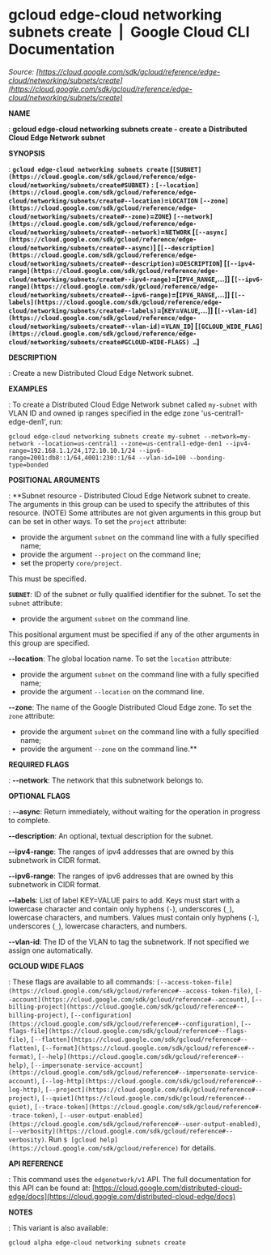 # gcloud edge-cloud networking subnets create  |  Google Cloud CLI Documentation

*Source: [https://cloud.google.com/sdk/gcloud/reference/edge-cloud/networking/subnets/create](https://cloud.google.com/sdk/gcloud/reference/edge-cloud/networking/subnets/create)*

**NAME**

: **gcloud edge-cloud networking subnets create - create a Distributed Cloud Edge Network subnet**

**SYNOPSIS**

: **`gcloud edge-cloud networking subnets create` (`[SUBNET](https://cloud.google.com/sdk/gcloud/reference/edge-cloud/networking/subnets/create#SUBNET)` : `[--location](https://cloud.google.com/sdk/gcloud/reference/edge-cloud/networking/subnets/create#--location)`=`LOCATION` `[--zone](https://cloud.google.com/sdk/gcloud/reference/edge-cloud/networking/subnets/create#--zone)`=`ZONE`) `[--network](https://cloud.google.com/sdk/gcloud/reference/edge-cloud/networking/subnets/create#--network)`=`NETWORK` [`[--async](https://cloud.google.com/sdk/gcloud/reference/edge-cloud/networking/subnets/create#--async)`] [`[--description](https://cloud.google.com/sdk/gcloud/reference/edge-cloud/networking/subnets/create#--description)`=`DESCRIPTION`] [`[--ipv4-range](https://cloud.google.com/sdk/gcloud/reference/edge-cloud/networking/subnets/create#--ipv4-range)`=[`IPV4_RANGE`,…]] [`[--ipv6-range](https://cloud.google.com/sdk/gcloud/reference/edge-cloud/networking/subnets/create#--ipv6-range)`=[`IPV6_RANGE`,…]] [`[--labels](https://cloud.google.com/sdk/gcloud/reference/edge-cloud/networking/subnets/create#--labels)`=[`KEY`=`VALUE`,…]] [`[--vlan-id](https://cloud.google.com/sdk/gcloud/reference/edge-cloud/networking/subnets/create#--vlan-id)`=`VLAN_ID`] [`[GCLOUD_WIDE_FLAG](https://cloud.google.com/sdk/gcloud/reference/edge-cloud/networking/subnets/create#GCLOUD-WIDE-FLAGS) …`]**

**DESCRIPTION**

: Create a new Distributed Cloud Edge Network subnet.

**EXAMPLES**

: To create a Distributed Cloud Edge Network subnet called `my-subnet`
with VLAN ID and owned ip ranges specified in the edge zone
'us-central1-edge-den1', run:

```
gcloud edge-cloud networking subnets create my-subnet --network=my-network --location=us-central1 --zone=us-central1-edge-den1 --ipv4-range=192.168.1.1/24,172.10.10.1/24 --ipv6-range=2001:db8::1/64,4001:230::1/64 --vlan-id=100 --bonding-type=bonded
```

**POSITIONAL ARGUMENTS**

: **Subnet resource - Distributed Cloud Edge Network subnet to create. The arguments
in this group can be used to specify the attributes of this resource. (NOTE)
Some attributes are not given arguments in this group but can be set in other
ways.
To set the `project` attribute:

- provide the argument `subnet` on the command line with a fully
specified name;
- provide the argument `--project` on the command line;
- set the property `core/project`.

This must be specified.

**`SUBNET`**:
ID of the subnet or fully qualified identifier for the subnet.
To set the `subnet` attribute:

- provide the argument `subnet` on the command line.

This positional argument must be specified if any of the other arguments in this
group are specified.

**--location**:
The global location name.
To set the `location` attribute:

- provide the argument `subnet` on the command line with a fully
specified name;
- provide the argument `--location` on the command line.

**--zone**:
The name of the Google Distributed Cloud Edge zone.
To set the `zone` attribute:

- provide the argument `subnet` on the command line with a fully
specified name;
- provide the argument `--zone` on the command line.**

**REQUIRED FLAGS**

: **--network**:
The network that this subnetwork belongs to.

**OPTIONAL FLAGS**

: **--async**:
Return immediately, without waiting for the operation in progress to complete.

**--description**:
An optional, textual description for the subnet.

**--ipv4-range**:
The ranges of ipv4 addresses that are owned by this subnetwork in CIDR format.

**--ipv6-range**:
The ranges of ipv6 addresses that are owned by this subnetwork in CIDR format.

**--labels**:
List of label KEY=VALUE pairs to add.
Keys must start with a lowercase character and contain only hyphens
(`-`), underscores (`_`), lowercase characters, and
numbers. Values must contain only hyphens (`-`), underscores
(`_`), lowercase characters, and numbers.

**--vlan-id**:
The ID of the VLAN to tag the subnetwork. If not specified we assign one
automatically.

**GCLOUD WIDE FLAGS**

: These flags are available to all commands: `[--access-token-file](https://cloud.google.com/sdk/gcloud/reference#--access-token-file)`,
`[--account](https://cloud.google.com/sdk/gcloud/reference#--account)`, `[--billing-project](https://cloud.google.com/sdk/gcloud/reference#--billing-project)`,
`[--configuration](https://cloud.google.com/sdk/gcloud/reference#--configuration)`,
`[--flags-file](https://cloud.google.com/sdk/gcloud/reference#--flags-file)`,
`[--flatten](https://cloud.google.com/sdk/gcloud/reference#--flatten)`, `[--format](https://cloud.google.com/sdk/gcloud/reference#--format)`, `[--help](https://cloud.google.com/sdk/gcloud/reference#--help)`, `[--impersonate-service-account](https://cloud.google.com/sdk/gcloud/reference#--impersonate-service-account)`,
`[--log-http](https://cloud.google.com/sdk/gcloud/reference#--log-http)`,
`[--project](https://cloud.google.com/sdk/gcloud/reference#--project)`, `[--quiet](https://cloud.google.com/sdk/gcloud/reference#--quiet)`, `[--trace-token](https://cloud.google.com/sdk/gcloud/reference#--trace-token)`, `[--user-output-enabled](https://cloud.google.com/sdk/gcloud/reference#--user-output-enabled)`,
`[--verbosity](https://cloud.google.com/sdk/gcloud/reference#--verbosity)`.
Run `$ [gcloud help](https://cloud.google.com/sdk/gcloud/reference)` for details.

**API REFERENCE**

: This command uses the `edgenetwork/v1` API. The full documentation
for this API can be found at: [https://cloud.google.com/distributed-cloud-edge/docs](https://cloud.google.com/distributed-cloud-edge/docs)

**NOTES**

: This variant is also available:

```
gcloud alpha edge-cloud networking subnets create
```